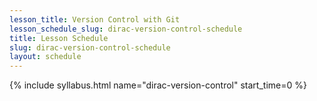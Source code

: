 ```yaml
---
lesson_title: Version Control with Git
lesson_schedule_slug: dirac-version-control-schedule
title: Lesson Schedule
slug: dirac-version-control-schedule
layout: schedule
---
```

{% include syllabus.html  name="dirac-version-control" start_time=0 %}
